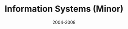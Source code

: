 ---
title: Information Systems (Minor)
location: Loudonville, NY
url: https://www.siena.edu/visit/about/
institute: Siena College
date: 2004-2008
tags:
  [
    "Managed Information Systems",
    "MIS"
    ]
---